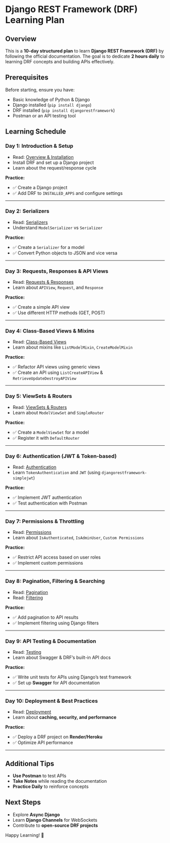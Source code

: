 # Django REST Framework (DRF) Learning Plan

## Overview
This is a **10-day structured plan** to learn **Django REST Framework (DRF)** by following the official documentation. The goal is to dedicate **2 hours daily** to learning DRF concepts and building APIs effectively.

## Prerequisites
Before starting, ensure you have:
- Basic knowledge of Python & Django
- Django installed (`pip install django`)
- DRF installed (`pip install djangorestframework`)
- Postman or an API testing tool

## Learning Schedule

### **Day 1: Introduction & Setup**
- Read: [Overview & Installation](https://www.django-rest-framework.org/#installation)
- Install DRF and set up a Django project
- Learn about the request/response cycle

**Practice:**
- ✅ Create a Django project
- ✅ Add DRF to `INSTALLED_APPS` and configure settings

---



### **Day 2: Serializers**
- Read: [Serializers](https://www.django-rest-framework.org/tutorial/1-serialization/)
- Understand `ModelSerializer` vs `Serializer`

**Practice:**
- ✅ Create a `Serializer` for a model
- ✅ Convert Python objects to JSON and vice versa

---

### **Day 3: Requests, Responses & API Views**
- Read: [Requests & Responses](https://www.django-rest-framework.org/tutorial/2-requests-and-responses/)
- Learn about `APIView`, `Request`, and `Response`

**Practice:**
- ✅ Create a simple API view
- ✅ Use different HTTP methods (GET, POST)

---

### **Day 4: Class-Based Views & Mixins**
- Read: [Class-Based Views](https://www.django-rest-framework.org/api-guide/views/)
- Learn about mixins like `ListModelMixin`, `CreateModelMixin`

**Practice:**
- ✅ Refactor API views using generic views
- ✅ Create an API using `ListCreateAPIView` & `RetrieveUpdateDestroyAPIView`

---

### **Day 5: ViewSets & Routers**
- Read: [ViewSets & Routers](https://www.django-rest-framework.org/api-guide/viewsets/)
- Learn about `ModelViewSet` and `SimpleRouter`

**Practice:**
- ✅ Create a `ModelViewSet` for a model
- ✅ Register it with `DefaultRouter`

---

### **Day 6: Authentication (JWT & Token-based)**
- Read: [Authentication](https://www.django-rest-framework.org/api-guide/authentication/)
- Learn `TokenAuthentication` and `JWT` (using `djangorestframework-simplejwt`)

**Practice:**
- ✅ Implement JWT authentication
- ✅ Test authentication with Postman

---

### **Day 7: Permissions & Throttling**
- Read: [Permissions](https://www.django-rest-framework.org/api-guide/permissions/)
- Learn about `IsAuthenticated`, `IsAdminUser`, `Custom Permissions`

**Practice:**
- ✅ Restrict API access based on user roles
- ✅ Implement custom permissions

---

### **Day 8: Pagination, Filtering & Searching**
- Read: [Pagination](https://www.django-rest-framework.org/api-guide/pagination/)
- Read: [Filtering](https://www.django-rest-framework.org/api-guide/filtering/)

**Practice:**
- ✅ Add pagination to API results
- ✅ Implement filtering using Django filters

---

### **Day 9: API Testing & Documentation**
- Read: [Testing](https://www.django-rest-framework.org/api-guide/testing/)
- Learn about Swagger & DRF’s built-in API docs

**Practice:**
- ✅ Write unit tests for APIs using Django’s test framework
- ✅ Set up **Swagger** for API documentation

---

### **Day 10: Deployment & Best Practices**
- Read: [Deployment](https://www.django-rest-framework.org/topics/deployment/)
- Learn about **caching, security, and performance**

**Practice:**
- ✅ Deploy a DRF project on **Render/Heroku**
- ✅ Optimize API performance

---

## Additional Tips
- **Use Postman** to test APIs
- **Take Notes** while reading the documentation
- **Practice Daily** to reinforce concepts

## Next Steps
- Explore **Async Django**
- Learn **Django Channels** for WebSockets
- Contribute to **open-source DRF projects**

Happy Learning! 🚀

